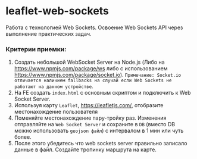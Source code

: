 # leaflet-web-sockets

Работа с технологией Web Sockets. Освоение Web Sockets API через выполнение практических задач.

### Критерии приемки:

1. Создать небольшой WebSocket Server на Node.js (Либо на https://www.npmjs.com/package/ws либо с использованием https://www.npmjs.com/package/socket.io). `Примечание: Socket.io отличается наличием fallbacks на случай если Web Sockets не работают на данном устройстве`.
2. На FE создать `index.html` c основным скриптом и подключить к Web Socket Server. 
3. Используя карту `Leaflet`, https://leafletjs.com/, отобразите местонахождение пользователя 
4. Поменяйте местонахождение пару-тройку раз. Изменения отправляйте на `Web Socket Server` и сохраните в `DB` (вместо DB можно использовать `geojson файл`) с интервалом в 1 мин или чуть более. 
5. После этого убедитесь что web sockets server правильно записало данные в файл. Создайте тропинку маршрута на карте.